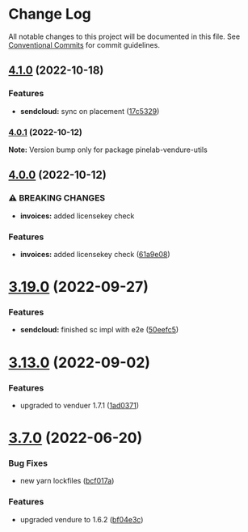# Change Log

All notable changes to this project will be documented in this file.
See [Conventional Commits](https://conventionalcommits.org) for commit guidelines.

## [4.1.0](https://github.com/martijnvdbrug/pinelab-vendure-plugins/compare/v4.0.3...v4.1.0) (2022-10-18)

### Features

- **sendcloud:** sync on placement ([17c5329](https://github.com/martijnvdbrug/pinelab-vendure-plugins/commit/17c53296063d95142bd9ddb9f195c9c73158e2c0))

### [4.0.1](https://github.com/martijnvdbrug/pinelab-vendure-plugins/compare/v4.0.0...v4.0.1) (2022-10-12)

**Note:** Version bump only for package pinelab-vendure-utils

## [4.0.0](https://github.com/martijnvdbrug/pinelab-vendure-plugins/compare/v3.21.0...v4.0.0) (2022-10-12)

### ⚠ BREAKING CHANGES

- **invoices:** added licensekey check

### Features

- **invoices:** added licensekey check ([61a9e08](https://github.com/martijnvdbrug/pinelab-vendure-plugins/commit/61a9e08113252ee9d9fa0b0c87bfd09084702ff3))

# [3.19.0](https://github.com/martijnvdbrug/pinelab-vendure-plugins/compare/v3.18.0...v3.19.0) (2022-09-27)

### Features

- **sendcloud:** finished sc impl with e2e ([50eefc5](https://github.com/martijnvdbrug/pinelab-vendure-plugins/commit/50eefc53c6988166bec8a9d6d233a564dbec893b))

# [3.13.0](https://github.com/martijnvdbrug/pinelab-vendure-plugins/compare/v3.12.0...v3.13.0) (2022-09-02)

### Features

- upgraded to venduer 1.7.1 ([1ad0371](https://github.com/martijnvdbrug/pinelab-vendure-plugins/commit/1ad0371ee1be4f0d1371407b93e76809be08d851))

# [3.7.0](https://github.com/martijnvdbrug/pinelab-vendure-plugins/compare/v3.6.1...v3.7.0) (2022-06-20)

### Bug Fixes

- new yarn lockfiles ([bcf017a](https://github.com/martijnvdbrug/pinelab-vendure-plugins/commit/bcf017a3bbf7f7581a2e02b4bcc1cc1ab18fca88))

### Features

- upgraded vendure to 1.6.2 ([bf04e3c](https://github.com/martijnvdbrug/pinelab-vendure-plugins/commit/bf04e3c3e4e41d338622b9487bd2e7c54e7d299f))
